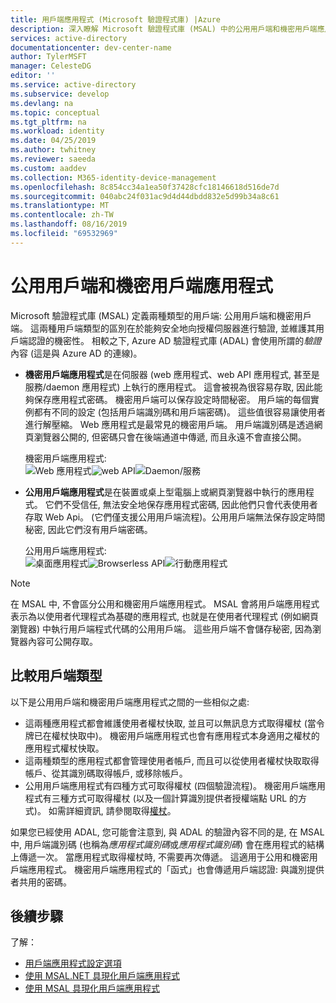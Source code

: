 ```yaml
---
title: 用戶端應用程式 (Microsoft 驗證程式庫) |Azure
description: 深入瞭解 Microsoft 驗證程式庫 (MSAL) 中的公用用戶端和機密用戶端應用程式。
services: active-directory
documentationcenter: dev-center-name
author: TylerMSFT
manager: CelesteDG
editor: ''
ms.service: active-directory
ms.subservice: develop
ms.devlang: na
ms.topic: conceptual
ms.tgt_pltfrm: na
ms.workload: identity
ms.date: 04/25/2019
ms.author: twhitney
ms.reviewer: saeeda
ms.custom: aaddev
ms.collection: M365-identity-device-management
ms.openlocfilehash: 8c854cc34a1ea50f37428cfc18146618d516de7d
ms.sourcegitcommit: 040abc24f031ac9d4d44dbdd832e5d99b34a8c61
ms.translationtype: MT
ms.contentlocale: zh-TW
ms.lasthandoff: 08/16/2019
ms.locfileid: "69532969"
---
```

# <a name="public-client-and-confidential-client-applications"></a>公用用戶端和機密用戶端應用程式
Microsoft 驗證程式庫 (MSAL) 定義兩種類型的用戶端: 公用用戶端和機密用戶端。 這兩種用戶端類型的區別在於能夠安全地向授權伺服器進行驗證, 並維護其用戶端認證的機密性。 相較之下, Azure AD 驗證程式庫 (ADAL) 會使用所謂的*驗證*內容 (這是與 Azure AD 的連線)。

- **機密用戶端應用程式**是在伺服器 (web 應用程式、web API 應用程式, 甚至是服務/daemon 應用程式) 上執行的應用程式。 這會被視為很容易存取, 因此能夠保存應用程式密碼。 機密用戶端可以保存設定時間秘密。 用戶端的每個實例都有不同的設定 (包括用戶端識別碼和用戶端密碼)。 這些值很容易讓使用者進行解壓縮。 Web 應用程式是最常見的機密用戶端。 用戶端識別碼是透過網頁瀏覽器公開的, 但密碼只會在後端通道中傳遞, 而且永遠不會直接公開。

    機密用戶端應用程式: <BR>
    ![Web 應用](media/msal-client-applications/web-app.png)程式![web](media/msal-client-applications/web-api.png) API![Daemon/服務](media/msal-client-applications/daemon-service.png)

- **公用用戶端應用程式**是在裝置或桌上型電腦上或網頁瀏覽器中執行的應用程式。 它們不受信任, 無法安全地保存應用程式密碼, 因此他們只會代表使用者存取 Web Api。 (它們僅支援公用用戶端流程)。公用用戶端無法保存設定時間秘密, 因此它們沒有用戶端密碼。

    公用用戶端應用程式: <BR>
    ![桌面應用](media/msal-client-applications/desktop-app.png)程式![Browserless](media/msal-client-applications/browserless-app.png) API![行動應用程式](media/msal-client-applications/mobile-app.png)

> [!NOTE]
> 在 MSAL 中, 不會區分公用和機密用戶端應用程式。  MSAL 會將用戶端應用程式表示為以使用者代理程式為基礎的應用程式, 也就是在使用者代理程式 (例如網頁瀏覽器) 中執行用戶端程式代碼的公用用戶端。 這些用戶端不會儲存秘密, 因為瀏覽器內容可公開存取。

## <a name="comparing-the-client-types"></a>比較用戶端類型
以下是公用用戶端和機密用戶端應用程式之間的一些相似之處:

- 這兩種應用程式都會維護使用者權杖快取, 並且可以無訊息方式取得權杖 (當令牌已在權杖快取中)。 機密用戶端應用程式也會有應用程式本身適用之權杖的應用程式權杖快取。
- 這兩種類型的應用程式都會管理使用者帳戶, 而且可以從使用者權杖快取取得帳戶、從其識別碼取得帳戶, 或移除帳戶。
- 公用用戶端應用程式有四種方式可取得權杖 (四個驗證流程)。 機密用戶端應用程式有三種方式可取得權杖 (以及一個計算識別提供者授權端點 URL 的方式)。 如需詳細資訊, 請參閱取得[權杖](msal-acquire-cache-tokens.md)。

如果您已經使用 ADAL, 您可能會注意到, 與 ADAL 的驗證內容不同的是, 在 MSAL 中, 用戶端識別碼 (也稱為*應用程式識別碼*或*應用程式識別碼*) 會在應用程式的結構上傳遞一次。 當應用程式取得權杖時, 不需要再次傳遞。 這適用于公用和機密用戶端應用程式。 機密用戶端應用程式的「函式」也會傳遞用戶端認證: 與識別提供者共用的密碼。

## <a name="next-steps"></a>後續步驟
了解：
- [用戶端應用程式設定選項](msal-client-application-configuration.md)
- [使用 MSAL.NET 具現化用戶端應用程式](msal-net-initializing-client-applications.md)
- [使用 MSAL 具現化用戶端應用程式](msal-js-initializing-client-applications.md)
